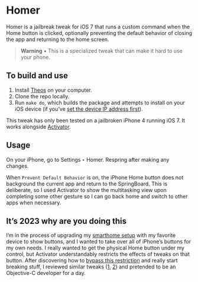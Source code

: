 # Homer
Homer is a jailbreak tweak for iOS 7 that runs a custom command when the Home button is clicked, optionally preventing the default behavior of closing the app and returning to the home screen.

> **Warning** • This is a specialized tweak that can make it hard to use your phone.

## To build and use
1. Install [Theos](https://theos.dev/) on your computer.
1. Clone the repo locally.
1. Run `make do`, which builds the package and attempts to install on your iOS device (if you’ve [set the device IP address first](https://theos.dev/docs/commands)).

This tweak has only been tested on a jailbroken iPhone 4 running iOS 7. It works alongside [Activator](http://rpetri.ch/cydia/activator/).

## Usage
On your iPhone, go to Settings ‣ Homer. Respring after making any changes.

When `Prevent Default Behavior` is on, the iPhone Home button does not background the current app and return to the SpringBoard. This is deliberate, so I used Activator to show the multitasking view upon completing some other gesture so I can go back home and switch to other apps when necessary.

## It’s 2023 why are you doing this
I’m in the process of upgrading my [smarthome setup](https://johnmatu.la/projects/smarthome/) with my favorite device to show buttons,  and I wanted to take over all of iPhone’s buttons for my own needs. I really wanted to get the physical Home button under my control, but Activator understandably restricts the effects of tweaks on that button. After discovering how to [bypass this restriction](https://github.com/rpetrich/libactivator/blob/headers/LAListener.h#L18) and really start breaking stuff, I reviewed similar tweaks ([1](http://cydia.saurik.com/package/us.hannahpappah.incarcerapp/), [2](https://www.reddit.com/r/jailbreak/comments/3qm3nh/release_buttondisabler_disable_your_physical/)) and pretended to be an Objective-C developer for a day.

